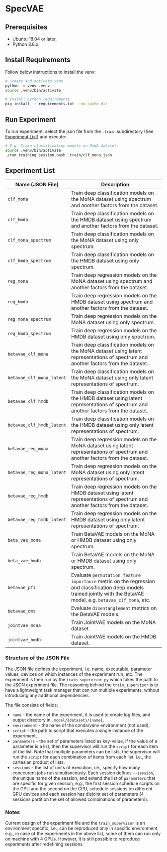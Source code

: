 # SpecVAE

## Prerequisites
- Ubuntu 18.04 or later,
- Python 3.8.x.

## Install Requirements
Follow below instructions to install the venv:
```bash 
# Create and activate venv
python -m venv .venv
source .venv/bin/activate

# Install python requirements
pip install -r requirements.txt --no-cache-dir
```

## Run Experiment
To run experiment, select the json file from the `.train` subdirectory (See [Experiment List](#experiment-list)) and execute:

```bash
# E.g. Train classification models on MoNA dataset:
source .venv/bin/activate
./run_training_session.bash .train/clf_mona.json
```

## Experiment List

| Name (JSON File) | Description |
| ---------------- | ----------- |
| `clf_mona` | Train deep classification models on the MoNA dataset using spectrum and another factors from the dataset. |
| `clf_hmdb` | Train deep classification models on the HMDB dataset using spectrum and another factors from the dataset. |
| `clf_mona_spectrum` | Train deep classification models on the MoNA dataset using only spectrum. |
| `clf_hmdb_spectrum` | Train deep classification models on the HMDB dataset using only spectrum. |
| `reg_mona` | Train deep regression models on the MoNA dataset using spectrum and another factors from the dataset. |
| `reg_hmdb` | Train deep regression models on the HMDB dataset using spectrum and another factors from the dataset. |
| `reg_mona_spectrum` | Train deep regression models on the MoNA dataset using only spectrum. |
| `reg_hmdb_spectrum` | Train deep regression models on the HMDB dataset using only spectrum. |
| `betavae_clf_mona` | Train deep classification models on the MoNA dataset using latent representations of spectrum and another factors from the dataset. |
| `betavae_clf_mona_latent` | Train deep classification models on the MoNA dataset using only latent representations of spectrum. |
| `betavae_clf_hmdb` | Train deep classification models on the HMDB dataset using latent representations of spectrum and another factors from the dataset. |
| `betavae_clf_hmdb_latent` | Train deep classification models on the HMDB dataset using only latent representations of spectrum. |
| `betavae_reg_mona` | Train deep regression models on the MoNA dataset using latent representations of spectrum and another factors from the dataset. |
| `betavae_reg_mona_latent` | Train deep regression models on the MoNA dataset using only latent representations of spectrum. |
| `betavae_reg_hmdb` | Train deep regression models on the HMDB dataset using latent representations of spectrum and another factors from the dataset. |
| `betavae_reg_hmdb_latent` | Train deep regression models on the HMDB dataset using only latent representations of spectrum. |
| `beta_vae_mona` | Train BetaVAE models on the MoNA or HMDB dataset using only spectrum. |
| `beta_vae_hmdb` | Train BetaVAE models on the MoNA or HMDB dataset using only spectrum. |
| `betavae_pfi` | Evaluate `permutation feature importance` metric on the regression and classification deep models trained jointly with the BetaVAE model, e.g. `betavae_clf_mona`, etc.  |
| `betavae_dms` | Evaluate `disentanglement` metrics on the BetaVAE models. |
| `jointvae_mona` | Train JointVAE models on the MoNA dataset. |
| `jointvae_hmdb` | Train JointVAE models on the HMDB dataset. |

### Structure of the JSON File
The JSON file defines the experiment, i.e. name, executable, parameter values, devices on which instances of the experiment run, etc. The experiment is then run by the `train_supervisor.py` which takes the path to the JSON experiment file.
The reasoning behind the `train_supervisor` is to have a lightweight task manager that can run multiple experiments, without introducing any additional dependencies.

The file consists of fields:
- `name` - the name of the experiment, it is used to create log files, and output directory in `.model/{dataset}/{name}`,
- `environment` - the name of the conda/venv environment (not used),
- `script` - the path to script that executes a single instance of the experiment,
- `parameters` - the set of parameters listed as key-value, if the value of a parameter is a list, then the supervisor will run the `script` for each item of the list. Note that multiple parameters can be lists, the supervisor will run the `script` for each combination of items from each list, i.e., the cartesian product of lists.
- `sessions` - the list of units of execution, i.e., specify how many conccurent jobs run simultaneously. Each session defines `--session`, the unique name of the session, and extend the list of `parameters` that are specific for given session, e.g., the first session schedule scripts on the GPU and the second on the CPU, schedule sessions on different GPU devices and each session has disjoint set of parameters (4 sessions partition the set of allowed combinations of parameters).

### Notes
Current design of the experiment file and the `train_supervisor` is an environment specific, i.e., can be reproduced only in specific environment, e.g., in case of the experiments in the above list, some of them can run only on machine with 4 GPUs.
However, it is still possible to reproduce experiments after redefining sessions.
